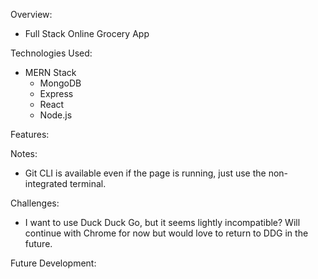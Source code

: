 Overview:

- Full Stack Online Grocery App

Technologies Used:

- MERN Stack
  - MongoDB
  - Express
  - React
  - Node.js

Features:

Notes:

- Git CLI is available even if the page is running, just use the non-integrated terminal.

Challenges:

- I want to use Duck Duck Go, but it seems lightly incompatible?  Will continue with Chrome for now but would love to return to DDG in the future.

Future Development:
